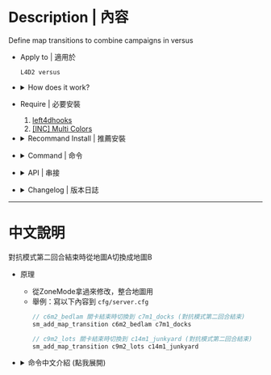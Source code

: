 # Description | 內容
Define map transitions to combine campaigns in versus

* Apply to | 適用於
	```
	L4D2 versus
	```

* <details><summary>How does it work?</summary>

	* Change map to another map when versus second round ends
	* For example: write down the following in ```cfg/server.cfg```
		```php
		// Change map to c7m1_docks when versus second round ends in c6m2_bedlam
		sm_add_map_transition c6m2_bedlam c7m1_docks

		// Change map to c14m1_junkyard when versus second round ends in c9m2_lots
		sm_add_map_transition c9m2_lots c14m1_junkyard
		```
</details>

* Require | 必要安裝
	1. [left4dhooks](https://forums.alliedmods.net/showthread.php?t=321696)
	2. [[INC] Multi Colors](https://github.com/fbef0102/L4D1_2-Plugins/releases/tag/Multi-Colors)

* <details><summary>Recommand Install | 推薦安裝</summary>

	1. [l4d2_fix_changelevel](https://github.com/Target5150/MoYu_Server_Stupid_Plugins/tree/master/The%20Last%20Stand/l4d2_fix_changelevel): Fix issues due to forced changelevel.
		> 修復手動更換地圖會遇到的問題
	2. [l4d2_transition_info_fix](/l4d2_transition_info_fix): Fix issues after map transitioned, transition info is still retaining when changed new map by other ways.
		> 修復中途換地圖的時候(譬如使用Changelevel指令)，會遺留上次的過關保存設定，導致滅團後倖存者被傳送到安全室之外或死亡
</details>

* <details><summary>Command | 命令</summary>

	* **Change to ending map when versus second round ends in starting map**
		```php
		sm_add_map_transition <starting map name> <ending map name>
		```
</details>

* <details><summary>API | 串接</summary>

	* [l4d2_map_transitions.inc](scripting/include/l4d2_map_transitions.inc)
		```php
		library name: l4d2_map_transitions
		```
</details>

* <details><summary>Changelog | 版本日誌</summary>

	* v1.0h (2025-1-30)
		* Add API & Native

	* Original
		* [SirPlease/L4D2-Competitive-Rework](https://github.com/SirPlease/L4D2-Competitive-Rework/blob/master/addons/sourcemod/scripting/l4d2_map_transitions.sp)
</details>

- - - -
# 中文說明
對抗模式第二回合結束時從地圖A切換成地圖B

* 原理
	* 從ZoneMode拿過來修改，整合地圖用
	* 舉例：寫以下內容到 ```cfg/server.cfg```
		```php
		// c6m2_bedlam 關卡結束時切換到 c7m1_docks (對抗模式第二回合結束)
		sm_add_map_transition c6m2_bedlam c7m1_docks

		// c9m2_lots 關卡結束時切換到 c14m1_junkyard (對抗模式第二回合結束)
		sm_add_map_transition c9m2_lots c14m1_junkyard
		```

* <details><summary>命令中文介紹 (點我展開)</summary>

	* **對抗模式第二回合結束時從關卡A切換成關卡B**
		```php
		sm_add_map_transition <關卡A> <關卡B>
		```
</details>